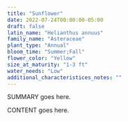 ```yaml
---
title: "Sunflower"
date: 2022-07-24T00:00:00-05:00
draft: false
latin_name: "Helianthus annuus"
family_name: "Asteraceae"
plant_type: "Annual"
bloom_time: "Summer;Fall"
flower_color: "Yellow"
size_at_maturity: "1-3 ft"
water_needs: "Low"
additional_characteristices_notes: ""
---
```


SUMMARY goes here.

<!--more-->

CONTENT goes here.